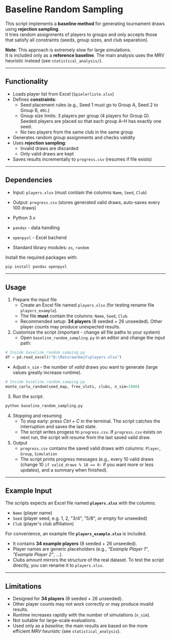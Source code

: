 # Baseline Random Sampling

This script implements a **baseline method** for generating tournament draws using **rejection sampling**.  
It tries random assignments of players to groups and only accepts those that satisfy all constraints (seeds, group sizes, and club separation).  

**Note**: This approach is extremely slow for large simulations.  
It is included only as a **reference baseline**. The main analysis uses the MRV heuristic instead (see `statistical_analysis/`).


---


## Functionality

- Loads player list from Excel (`Spielerliste.xlsx`)
- Defines **constraints**:
  - Seed placement rules (e.g., Seed 1 must go to Group A, Seed 2 to Group B, etc.)
  - Group size limits: 3 players per group (4 players for Group G). Seeded players are placed so that each group A–H has exactly one seed.
  - No two players from the same club in the same group
- Generates random group assignments and checks validity
- Uses **rejection sampling**:
  - Invalid draws are discarded
  - Only valid draws are kept
- Saves results incrementally to `progress.csv` (resumes if file exists)


---


## Dependencies
- Input: `players.xlsx` (must contiain the columns `Name`, `Seed`, `Club`)
- Output: `progress.csv` (stores generated valid draws, auto-saves every 100 draws)

- Python 3.x
- `pandas` - data handling
- `openpyxl` - Excel bachend
- Standard library modules: `os`, `random`

Install the required packages with:
```bash
pip install pandas openpyxl
```


---


## Usage

1. Prepare the input file
    - Create an Excel file named `players.xlsx` (for testing rename file `players_example`).
    - The file **must** contain the columns: `Name`, `Seed`, `Club`.
    - Recommended setup: **34 players** (8 seeded + 26 unseeded). Other player counts may produce unexpected results.
2. Customize the script (important - change all file paths to your system)
    - Open `baseline_random_sampling.py` in an editor and change the input path:
```python
# Inside baseline_random_samping.py
df = pd.read_excel(r"D:\Maturaarbeit\players.xlsx")

```
  - Adjust `n_sim` - the number of *valid* draws you want to generate (large values greatly increase runtime).
```python
# Inside baseline_random_samping.py
monte_carlo_random(seed_map, free_slots, clubs, n_sim=1000)
```
3. Run the script:
```bash
python baseline_random_sampling.py
```
4. Stopping and resuming
    - To stop early: press *Ctrl + C* in the terminal. The script catches the interruption and saves the last state.
    - The script writes progess to `progress.csv`. If `progress.csv` exists on next run, the script will *resume* from the last saved vaild draw.
5. Output
     - `progress.csv` contains the saved valid draws with columns: `Player`, `Group`, `Simulation`
     - The script prints progress messages (e.g., every 10 valid draws (change 10 `if valid_draws % 10 == 0:` if you want more or less updates), and a summary when finished).


---


## Example Input

The scripts expects an Excel file named **`players.xlsx`** with the columns:
  - `Name` (player name)
  - `Seed` (player seed, e.g. 1, 2, "3/4", "5/8", or empty for unseeded)
  - `Club` (player's club affiliation)

For convenience, an example file **`players_example.xlsx`** is included.
  - It contains **34 example players** (8 seeded + 26 unseeded).  
  - Player names are generic placeholders (e.g., *"Example Player 1"*, *"Example Player 2"*, …).  
  - Clubs amount mirrors the structure of the real dataset. 
To test the script directly, you can rename it to `players.xlsx`.


---


## Limitations
  - Designed for **34 players** (8 seeded + 26 unseeded).
  - Other player counts may not work correctly or may produce invalid results.
  - Runtime increases rapidly with the number of simulations (`n_sim`).
  - Not suitable for large-scale evaluations.
  - Used only as a *baseline*; the main results are based on the more efficient *MRV heuristic* (see `statistical_analysis`).


